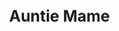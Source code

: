 ---
title: Auntie Mame
year: 1961
opening_date: 1961-11-24
closing_date: 1961-12-02
layout: productions
image:
image_caption:
image_credit:
playbill:
category:
details:
  Theatre: Theatre Jacksonville
  Venue: Little Theatre
cast:
  Auntie Mame:
    - Judith Jett
  Norah Muldoon: Mildred Thomas
  Patrick Dennis, as a boy: Christpher Root
  Ito: Tom Thornhill
  Vera Chales: Thelma Baker
  Osbert: William Scott Thornton
  Ralph Devine: Jack Tully
  Bishop Eleftharosees: Frank Ridge
  M. Lindsay Woolsey: Roby Robson
  Mr. Waldo, a picture hanger: Bill Milton
  Mr. Babcock: Ed Heist
  Al Linden, the stage manager: William Milton
  A Theatre Manager: Franklyn Ridge
  A Maid: Mary Francis Thornhill
  A Butler: Jerry Barber
  A leading Man: Rik Snyder
  Lord Dudley: Charlie Brock
  A Customer: Mary Thornhill
  A Customer's Son: D. Griffin
  Another Customer: Evelyn Clark
  Mr. Loomis, a floor-walker: Bill Thornton
  Beauregard Jackson Pickett Burnside: Phil Meunier
  Cousin Jeff: Jim Hicken
  Cousin Fan: Penny Hecht
  Cousin Moultrie: William Thornton
  Sally Cato MacDougal: Celeste Koger
  Emory MacDougal: Dan Griffin
  Mother Burnside: Esther Barnes
  Fred, a groom: J. Barber
  Aunt Euphemia: E. Clark
  Lizzie Beaufort: M. F. Thornhill
  A Southern Gentleman: Jim Dudley
  A Southern Lady: Ann Brown
  A Southern Girl: Leigh Ann Sumner
  Another Southern Lady: Galdys Dale
  Dr. Shurr, a vet: William Milton
  Patrick Dennis, a young man: Bill Rogers
  Agnes Gooch: Valerie Rye
  Brian O'Bannion: Richard Snyder
  Gloria Upson: Frances Andrews
  Doris Upson: Bunni Thornhill
  Claude Upson: Charles Brock
  Pegeen Ryan: Ellen Black
  Michael Dennis: Jerry Kutner

crew:
  Director: George Ballis
  Set Designer: Ben Jones
  Scenic Art: Bob Krell
  Technical Work: Pete House
  Costumes:
    - Frank Ridge
    - Richard Snyder
  Stage Manager: Marshall Grauer
  Assistant Stage Manager: Art Logan
  Lighting:
    - Chase Ambler
    - Peggy Miller
  Sound:
    - Tom Markham
    - Marge Rocca
    - Wenonah Wells
    - Harriet Hodgson
    - Roger Smith
  Properties:
    - Edythe Price
    - Gladys Dale
    - Esther Barnes
    - Ferguson Barnes
    - Ann Brown
    - Evelyn Clark
    - Helen Cochran
    - James Hicken
    - Hester Jeffrey
    - Mardie Kelly
    - Lee Kutner
    - Lois Taylor
    - Jane Thompson
    - Frances Andrews
  Make-Up:
    - Marion Conner
    - Peggy Gift
    - Anna Chiasson
    - Frances Jeffrey
    - Trudi Johnston
    - Penny Hecht
    - Bill Gibbs
    - Jim Dudley
  Director of General Painting: Dixie Cohen
  Special Scenic Artist: Bob Krell
  Stage Carpenters:
    - Chuck Wells
    - Frank Hodgson
  Construction and Painting:
    - Penny Hecht
    - Jim Hicken
    - Rik Snyder
    - Bunni Thornhill
    - Lorraine Thornhill
    - Herbert Thornhill
    - Jerry Barber
    - Wenonah Wells
    - Charles Joanne House
    - Thea Harrell
    - Mary Frances Thornhill
    - Tod Thornhill
    - Frances Jeffrey
    - Gladys Dale
    - Roby Robson
    - Jon Coward
    - Kathryn Martin
    - Elaine Pfeffer
    - Ira Fink
    - Pat Garden
    - Hope Bayes
    - Gretchen Habecker
    - Lois Taylor
    - Frank Hodgson
    - Harriet Hodgson
    - Helen Cochran
    - Marge Rocca
    - Helene Baker
    - Glen Logan
  Auntie Mame's Dresser: Elaine Pfeffer
orchestra:
external_links:
---